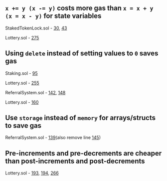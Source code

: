 ## `x += y (x -= y)` costs more gas than `x = x + y (x = x - y)` for state variables
StakedTokenLock.sol - [30](https://github.com/code-423n4/2023-03-wenwin/blob/main/src/staking/StakedTokenLock.sol#L30), [43](https://github.com/code-423n4/2023-03-wenwin/blob/main/src/staking/StakedTokenLock.sol#L43)

Lottery.sol - [275](https://github.com/code-423n4/2023-03-wenwin/blob/main/src/Lottery.sol#L275)

## Using `delete` instead of setting values to `0` saves gas
Staking.sol - [95](https://github.com/code-423n4/2023-03-wenwin/blob/main/src/staking/Staking.sol#L95)

Lottery.sol - [255](https://github.com/code-423n4/2023-03-wenwin/blob/main/src/Lottery.sol#L255)

ReferralSystem.sol - [142](https://github.com/code-423n4/2023-03-wenwin/blob/main/src/ReferralSystem.sol#L142), [148](https://github.com/code-423n4/2023-03-wenwin/blob/main/src/ReferralSystem.sol#L148)

Lottery.sol - [160](https://github.com/code-423n4/2023-03-wenwin/blob/main/src/Lottery.sol#L160)

## Use `storage` instead of `memory` for arrays/structs to save gas
ReferralSystem.sol - [139](https://github.com/code-423n4/2023-03-wenwin/blob/main/src/ReferralSystem.sol#L139)(also remove line [145](https://github.com/code-423n4/2023-03-wenwin/blob/main/src/ReferralSystem.sol#L145))

## Pre-increments and pre-decrements are cheaper than post-increments and post-decrements
Lottery.sol - [193](https://github.com/code-423n4/2023-03-wenwin/blob/main/src/Lottery.sol#L193), [194](https://github.com/code-423n4/2023-03-wenwin/blob/main/src/Lottery.sol#L194), [266](https://github.com/code-423n4/2023-03-wenwin/blob/main/src/Lottery.sol#L266)